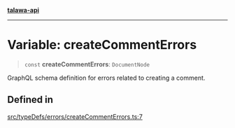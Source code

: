 [**talawa-api**](../../../../README.md)

***

# Variable: createCommentErrors

> `const` **createCommentErrors**: `DocumentNode`

GraphQL schema definition for errors related to creating a comment.

## Defined in

[src/typeDefs/errors/createCommentErrors.ts:7](https://github.com/Suyash878/talawa-api/blob/095e6964ce2a06c1c30d1acf81b6162203f1db91/src/typeDefs/errors/createCommentErrors.ts#L7)
